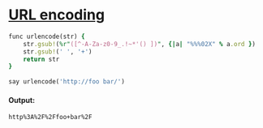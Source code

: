 [1]: https://rosettacode.org/wiki/URL_encoding

# [URL encoding][1]

```ruby
func urlencode(str) {
    str.gsub!(%r"([^-A-Za-z0-9_.!~*'() ])", {|a| "%%%02X" % a.ord })
    str.gsub!(' ', '+')
    return str
}
 
say urlencode('http://foo bar/')
```

#### Output:
```
http%3A%2F%2Ffoo+bar%2F
```
